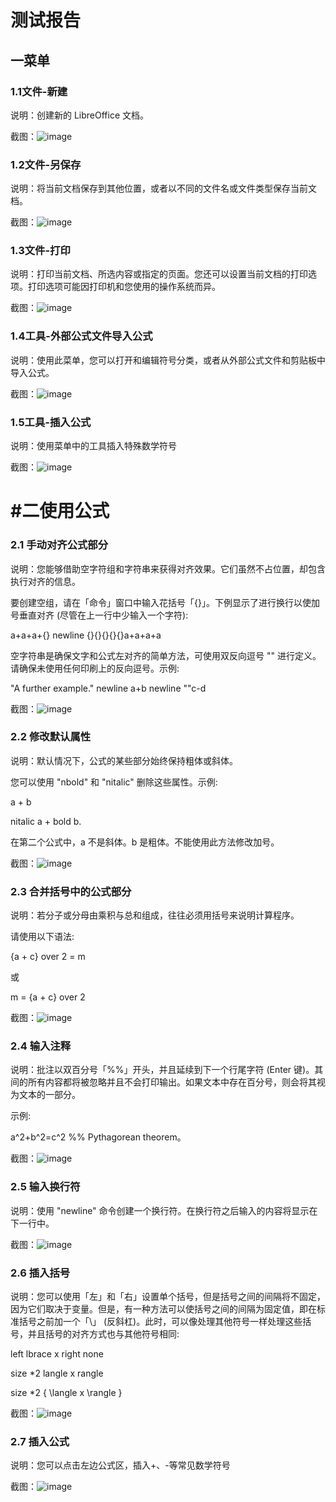 # 测试报告

## 一菜单
### 1.1文件-新建
说明：创建新的 LibreOffice 文档。

截图：![image](https://github.com/Michaelnlearn/PlctWorking/blob/main/WorkRecord/week1/image1/z1.png)

### 1.2文件-另保存
说明：将当前文档保存到其他位置，或者以不同的文件名或文件类型保存当前文档。

截图：![image](https://github.com/Michaelnlearn/PlctWorking/blob/main/WorkRecord/week1/image1/z2.png)

### 1.3文件-打印
说明：打印当前文档、所选内容或指定的页面。您还可以设置当前文档的打印选项。打印选项可能因打印机和您使用的操作系统而异。

截图：![image](https://github.com/Michaelnlearn/PlctWorking/blob/main/WorkRecord/week1/image1/z3.png)

### 1.4工具-外部公式文件导入公式
说明：使用此菜单，您可以打开和编辑符号分类，或者从外部公式文件和剪贴板中导入公式。

截图：![image](https://github.com/Michaelnlearn/PlctWorking/blob/main/WorkRecord/week1/image1/z4.png)

### 1.5工具-插入公式
说明：使用菜单中的工具插入特殊数学符号

截图：![image](https://github.com/Michaelnlearn/PlctWorking/blob/main/WorkRecord/week1/image1/z5.png)

# #二使用公式
### 2.1 手动对齐公式部分
说明：您能够借助空字符组和字符串来获得对齐效果。它们虽然不占位置，却包含执行对齐的信息。

要创建空组，请在「命令」窗口中输入花括号「{}」。下例显示了进行换行以使加号垂直对齐 (尽管在上一行中少输入一个字符):

a+a+a+{} newline {}{}{}{}{}a+a+a+a

空字符串是确保文字和公式左对齐的简单方法，可使用双反向逗号 "" 进行定义。请确保未使用任何印刷上的反向逗号。示例:

"A further example." newline a+b newline ""c-d

截图：![image](https://github.com/Michaelnlearn/PlctWorking/blob/main/WorkRecord/week1/image1/z6.png)

### 2.2 修改默认属性
说明：默认情况下，公式的某些部分始终保持粗体或斜体。

您可以使用 "nbold" 和 "nitalic" 删除这些属性。示例:

a + b

nitalic a + bold b.

在第二个公式中，a 不是斜体。b 是粗体。不能使用此方法修改加号。

截图：![image](https://github.com/Michaelnlearn/PlctWorking/blob/main/WorkRecord/week1/image1/z7.png)

### 2.3 合并括号中的公式部分
说明：若分子或分母由乘积与总和组成，往往必须用括号来说明计算程序。

请使用以下语法:

{a + c} over 2 = m

或

m = {a + c} over 2

截图：![image](https://github.com/Michaelnlearn/PlctWorking/blob/main/WorkRecord/week1/image1/z8.png)

### 2.4 输入注释
说明：批注以双百分号「%%」开头，并且延续到下一个行尾字符 (Enter 键)。其间的所有内容都将被忽略并且不会打印输出。如果文本中存在百分号，则会将其视为文本的一部分。

示例:

a^2+b^2=c^2 %% Pythagorean theorem。

截图：![image](https://github.com/Michaelnlearn/PlctWorking/blob/main/WorkRecord/week1/image1/z9.png)

### 2.5 输入换行符
说明：使用 "newline" 命令创建一个换行符。在换行符之后输入的内容将显示在下一行中。

截图：![image](https://github.com/Michaelnlearn/PlctWorking/blob/main/WorkRecord/week1/image1/z10.png)

### 2.6 插入括号
说明：您可以使用「左」和「右」设置单个括号，但是括号之间的间隔将不固定，因为它们取决于变量。但是，有一种方法可以使括号之间的间隔为固定值，即在标准括号之前加一个「\」 (反斜杠)。此时，可以像处理其他符号一样处理这些括号，并且括号的对齐方式也与其他符号相同:

left lbrace x right none

size *2 langle x rangle

size *2 { \langle x \rangle }

截图：![image](https://github.com/Michaelnlearn/PlctWorking/blob/main/WorkRecord/week1/image1/z11.png)

### 2.7 插入公式
说明：您可以点击左边公式区，插入+、-等常见数学符号

截图：![image](https://github.com/Michaelnlearn/PlctWorking/blob/main/WorkRecord/week1/image1/z12.png)
